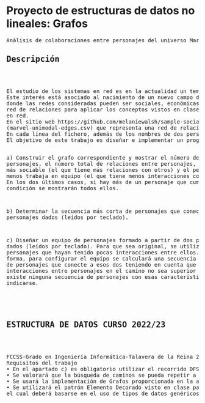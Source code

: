 <h1>Proyecto de estructuras de datos no lineales: Grafos</h1>
<pre>
Análisis de colaboraciones entre personajes del universo Marvel
<h2>Descripción</h2>
<p>
El estudio de los sistemas en red es en la actualidad un tema de tremendo interés y vitalidad1. 
Este interés está asociado al nacimiento de un nuevo campo de conocimiento conocido como Complex Networks/Network Science o Redes Complejas/Ciencia de Redes
donde las redes consideradas pueden ser sociales, económicas, metabólicas, genéticas, de comunicaciones, epidemiológicas, o ecológicas, entre otras. En este trabajo, se utilizará una
red de relaciones para aplicar los conceptos vistos en clase sobre el Tipo Abstracto de Datos Grafo, así como para ilustrar el tipo de estudios que es posible realizar sobre los sistemas
en red.
En el sitio web https://github.com/melaniewalsh/sample-social-networkdatasets/tree/master/sample-datasets/marvel se encuentra un fichero en formato CSV
(marvel-unimodal-edges.csv) que representa una red de relaciones entre personajes de la editorial Marvel1. 
En cada línea del fichero, además de los nombres de dos personajes relacionados, se indica mediante un número entero positivo el número de interacciones que estos han tenido. 
El objetivo de este trabajo es diseñar e implementar un programa en Java que procese el fichero indicado y realice las siguientes tareas:

a) Construir el grafo correspondiente y mostrar el número de personajes, el número total de relaciones entre personajes, el personaje más sociable (el que tiene más
relaciones con otros) y el personaje que menos trabaja en equipo (el que tiene menos interacciones con el resto). En los dos últimos casos, si hay más de un
personaje que cumpla la condición se mostrarán todos ellos.

b) Determinar la secuencia más corta de personajes que conecte a dos personajes dados (leídos por teclado).

c) Diseñar un equipo de personajes formado a partir de dos personajes dados (leídos por teclado). Para que sea original, se utilizarán personajes que hayan tenido pocas
interacciones entre ellos. De esta forma, para configurar el equipo se calculará una secuencia cualquiera de personajes que conecte a esos dos teniendo en cuenta que
el número de interacciones entre personajes en el camino no sea superior a 10. Si no existe ninguna secuencia de personajes con esas características deberá indicarse.
</p>
<h2>ESTRUCTURA DE DATOS CURSO 2022/23</h2>
<p>
FCCSS-Grado en Ingeniería Informática-Talavera de la Reina 2
Requisitos del trabajo
• En el apartado c) es obligatorio utilizar el recorrido DFS.
• Se valorará que la búsqueda de caminos se pueda repetir a indicación del usuario.
• Se usará la implementación de Grafos proporcionada en la asignatura.
• Se utilizará el patrón Elemento Decorado visto en clase para decorar o recoger el conjunto de atributos técnicos relacionados con la manipulación y recorrido de grafos, 
el cual deberá basarse en el uso de tipos de datos genéricos.
</p>